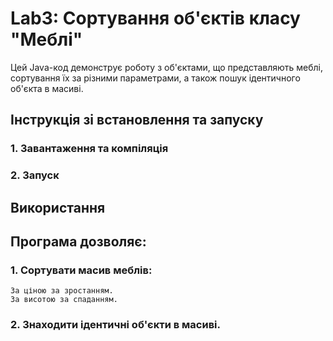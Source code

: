 # Lab3: Сортування об'єктів класу "Меблі"

Цей Java-код демонструє роботу з об'єктами, що представляють меблі, сортування їх за різними параметрами, а також пошук ідентичного об'єкта в масиві.

## Інструкція зі встановлення та запуску

### 1.  Завантаження та компіляція
### 2. Запуск

## Використання
## Програма дозволяє:

### 1. Сортувати масив меблів:
    За ціною за зростанням.
    За висотою за спаданням.
### 2. Знаходити ідентичні об'єкти в масиві.
